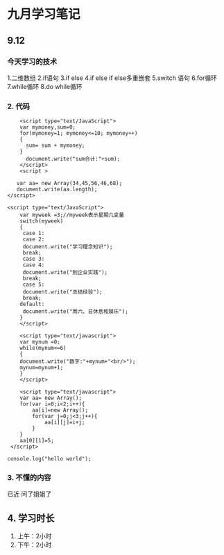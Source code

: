 
# 九月学习笔记

## 9.12
### 今天学习的技术
1.二维数组
2.if语句
3.if   else
4.if  else if  else多重嵌套
5.switch 语句
6.for循环
7.while循环
8.do while循环
### 2. 代码
<script type="text/javascript">
        var mynum =6;
        do
        {
        document.write("数字:"+mynum+"<br/>");
        mynum=mynum-1;
        }
        while( num>=6)
        </script>
        
        <script type="text/JavaScript">
        var mymoney,sum=0;
        for(mymoney=1; mymoney<=10; mymoney++)
        { 
          sum= sum + mymoney;
        }
          document.write("sum合计:"+sum);
        </script>
        <script >
        
       var aa= new Array(34,45,56,46,68);
       document.write(aa.length);
    </script>
    
    <script type="text/JavaScript">
        var myweek =3;//myweek表示星期几变量
        switch(myweek)
        {
         case 1:
         case 2:
         document.write("学习理念知识");
         break;
         case 3:
         case 4:
         document.write("到企业实践");
         break;
         case 5:
         document.write("总结经验");
         break;
        default:
         document.write("周六、日休息和娱乐");
        }
        </script>
        
        <script type="text/javascript">
        var mynum =0;
        while(mynum<=6)
        {
        document.write("数字:"+mynum+"<br/>");
        mynum=mynum+1;
        }
        </script>
        
        <script type="text/javascript">
        var aa= new Array();
        for(var i=0;i<2;i++){
            aa[i]=new Array();
            for(var j=0;j<3;j++){
                aa[i][j]=i+j;
            }
        }
        aa[0][1]=5;
     </script>
```
console.log("hello world");
```

### 3. 不懂的内容
已近 问了姐姐了
## 4. 学习时长
1. 上午：2小时
2. 下午：2小时
 

